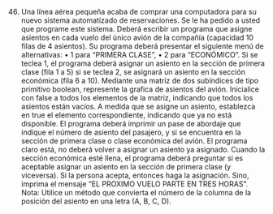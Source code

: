 46.	Una línea aérea pequeña acaba de comprar una computadora para su nuevo sistema automatizado de reservaciones. Se le ha pedido a usted que programe este sistema. Deberá escribir un programa que asigne asientos en cada vuelo del único avión de la compañía (capacidad 10 filas de 4 asientos).
Su programa deberá presentar el siguiente menú de alternativas:
•	1 para “PRIMERA CLASE”, 
•	2 para “ECONÓMICO”.
Si se teclea 1, el programa deberá asignar un asiento en la sección de primera clase (fila 1 a 5) si se teclea 2, se asignará un asiento en la sección económica (fila 6 a 10).
Mediante una matriz de dos subíndices de tipo primitivo boolean, represente la grafica de asientos del avión. Inicialice con false a todos los elementos de la matriz, indicando que todos los asientos están vacíos. A medida que se asigne un asiento, establezca en true el elemento correspondiente, indicando que ya no está disponible. El programa deberá imprimir un pase de abordaje que indique el número de asiento del pasajero, y si se encuentra en la sección de primera clase o clase económica del avión.
El programa claro está, no deberá volver a asignar un asiento ya asignado. Cuando la sección económica esté llena, el programa deberá preguntar si es aceptable asignar un asiento en la sección de primera clase (y viceversa). Si la persona acepta, entonces haga la asignación. Sino, imprima el mensaje “EL PROXIMO VUELO PARTE EN TRES HORAS”.
Nota: Utilice un método que convierta el número de la columna de la posición del asiento en una letra (A, B, C, D).
